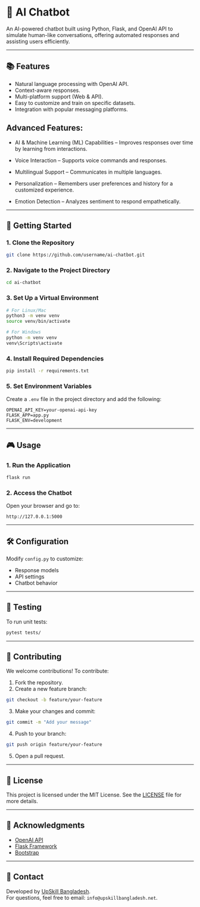 # 🤖 AI Chatbot

An AI-powered chatbot built using Python, Flask, and OpenAI API to simulate human-like conversations, offering automated responses and assisting users efficiently.

---

## 📚 Features

- Natural language processing with OpenAI API.
- Context-aware responses.
- Multi-platform support (Web & API).
- Easy to customize and train on specific datasets.
- Integration with popular messaging platforms.

## Advanced Features:

- AI & Machine Learning (ML) Capabilities – Improves responses over time by   learning from interactions.

- Voice Interaction – Supports voice commands and responses.

- Multilingual Support – Communicates in multiple languages.

- Personalization – Remembers user preferences and history for a customized experience.

- Emotion Detection – Analyzes sentiment to respond empathetically.

---

## 🚀 Getting Started

### 1. Clone the Repository

```bash
git clone https://github.com/username/ai-chatbot.git
```

### 2. Navigate to the Project Directory

```bash
cd ai-chatbot
```

### 3. Set Up a Virtual Environment

```bash
# For Linux/Mac
python3 -m venv venv
source venv/bin/activate

# For Windows
python -m venv venv
venv\Scripts\activate
```

### 4. Install Required Dependencies

```bash
pip install -r requirements.txt
```

### 5. Set Environment Variables

Create a `.env` file in the project directory and add the following:

```
OPENAI_API_KEY=your-openai-api-key
FLASK_APP=app.py
FLASK_ENV=development
```

---

## 🎮 Usage

### 1. Run the Application

```bash
flask run
```

### 2. Access the Chatbot

Open your browser and go to:

```
http://127.0.0.1:5000
```

---

## 🛠️ Configuration

Modify `config.py` to customize:

- Response models
- API settings
- Chatbot behavior

---

## 🧪 Testing

To run unit tests:

```bash
pytest tests/
```

---

## 🤝 Contributing

We welcome contributions! To contribute:

1. Fork the repository.
2. Create a new feature branch:

```bash
git checkout -b feature/your-feature
```

3. Make your changes and commit:

```bash
git commit -m "Add your message"
```

4. Push to your branch:

```bash
git push origin feature/your-feature
```

5. Open a pull request.

---

## 📄 License

This project is licensed under the MIT License. See the [LICENSE](LICENSE) file for more details.

---

## 🙌 Acknowledgments

- [OpenAI API](https://beta.openai.com/)
- [Flask Framework](https://flask.palletsprojects.com/)
- [Bootstrap](https://getbootstrap.com/)

---

## 📧 Contact

Developed by [UpSkill Bangladesh](https://github.com/UpSkill-Bangladesh).\
For questions, feel free to email: `info@upskillbangladesh.net`.